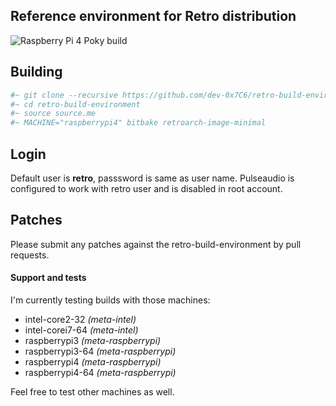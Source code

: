 ## Reference environment for Retro distribution

![Raspberry Pi 4 Poky build](https://devwork.space/wp-content/uploads/2020/01/IMG_20200108_205652-scaled.jpg)

## Building

```sh
#~ git clone --recursive https://github.com/dev-0x7C6/retro-build-environment.git
#~ cd retro-build-environment
#~ source source.me
#~ MACHINE="raspberrypi4" bitbake retroarch-image-minimal
```

## Login
Default user is **retro**, passsword is same as user name. Pulseaudio is configured to work with retro user and is disabled in root account.

## Patches

Please submit any patches against the retro-build-environment by pull requests.

#### Support and tests

I'm currently testing builds with those machines: 
* intel-core2-32 *(meta-intel)*
* intel-corei7-64 *(meta-intel)*
* raspberrypi3 *(meta-raspberrypi)*
* raspberrypi3-64 *(meta-raspberrypi)*
* raspberrypi4 *(meta-raspberrypi)*
* raspberrypi4-64 *(meta-raspberrypi)*

Feel free to test other machines as well.
